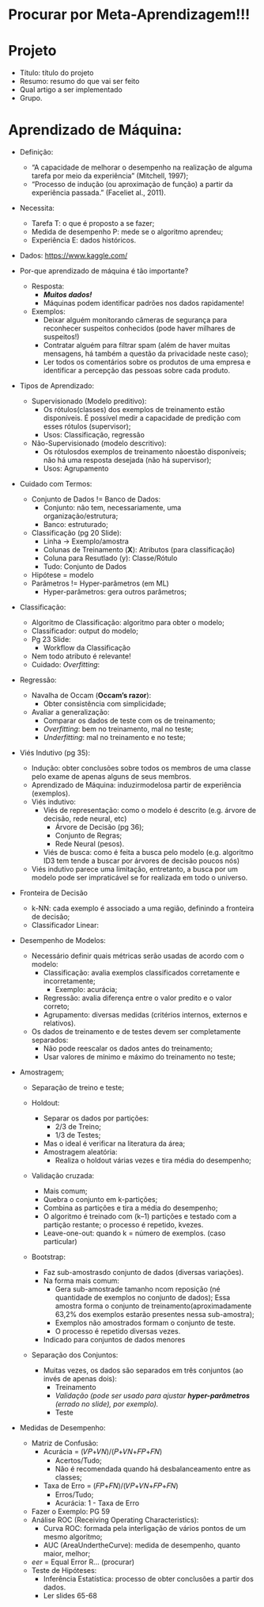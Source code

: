 # Procurar por Meta-Aprendizagem!!!

# Projeto
- Título: título do projeto
- Resumo: resumo do que vai ser feito
- Qual artigo a ser implementado
- Grupo.

# Aprendizado de Máquina:

- Definição:
    - “A capacidade de melhorar o desempenho na realização de alguma tarefa por meio da experiência” (Mitchell, 1997);
    - “Processo de indução (ou aproximação de função) a partir da experiência passada.” (Faceliet al., 2011).

- Necessita:
    - Tarefa T: o que é proposto a se fazer;
    - Medida de desempenho P: mede se o algoritmo aprendeu;
    - Experiência E: dados históricos.

- Dados: https://www.kaggle.com/

- Por-que aprendizado de máquina é tão importante?
    - Resposta:
        - ***Muitos dados!***
        - Máquinas podem identificar padrões nos dados rapidamente!
    - Exemplos:
        - Deixar alguém monitorando câmeras de segurança para reconhecer suspeitos conhecidos (pode haver milhares de suspeitos!)
        - Contratar alguém para filtrar spam (além de haver muitas mensagens, há também a questão da privacidade neste caso);
        - Ler todos os comentários sobre os produtos de uma empresa e identificar a percepção das pessoas sobre cada produto.

- Tipos de Aprendizado:
    - Supervisionado (Modelo preditivo):
        - Os rótulos(classes) dos exemplos de treinamento estão disponíveis. É possível medir a capacidade de predição com esses rótulos (supervisor);
        - Usos: Classificação, regressão
    - Não-Supervisionado (modelo descritivo):
        - Os rótulosdos exemplos de treinamento nãoestão disponíveis; não há uma resposta desejada (não há supervisor);
        - Usos: Agrupamento

- Cuidado com Termos:
    - Conjunto de Dados != Banco de Dados:
        - Conjunto: não tem, necessariamente, uma organização/estrutura;
        - Banco: estruturado;
    - Classificação (pg 20 Slide):
        - Linha -> Exemplo/amostra
        - Colunas de Treinamento (**X**): Atributos (para classificação)
        - Coluna para Resutlado (y): Classe/Rótulo
        - Tudo: Conjunto de Dados
    - Hipótese = modelo
    - Parâmetros != Hyper-parâmetros (em ML)
        - Hyper-parâmetros: gera outros parâmetros;

- Classificação:
    - Algoritmo de Classificação: algoritmo para obter o modelo;
    - Classificador: output do modelo;
    - Pg 23 Slide:
        - Workflow da Classificação
    - Nem todo atributo é relevante!
    - Cuidado: *Overfitting*:

- Regressão:
    - Navalha de Occam (**Occam’s razor**):
        - Obter consistência com simplicidade;
    - Avaliar a generalização:
        - Comparar os dados de teste com os de treinamento;
        - *Overfitting*: bem no treinamento, mal no teste;
        - *Underfitting*: mal no treinamento e no teste;

- Viés Indutivo (pg 35):
    - Indução: obter conclusões sobre todos os membros de uma classe pelo exame de apenas alguns de seus membros.
    - Aprendizado de Máquina: induzirmodelosa partir de experiência (exemplos).
    - Viés indutivo:
        - Viés de representação: como o modelo é descrito (e.g. árvore de decisão, rede neural, etc)
            - Árvore de Decisão (pg 36);
            - Conjunto de Regras;
            - Rede Neural (pesos).
        - Viés de busca: como é feita a busca pelo modelo (e.g. algoritmo ID3 tem tende a buscar por árvores de decisão poucos nós)
    - Viés indutivo parece uma limitação, entretanto, a busca por um modelo pode ser impraticável se for realizada em todo o universo.

- Fronteira de Decisão
    - k-NN: cada exemplo é associado a uma região, definindo a fronteira de decisão;
    - Classificador Linear: 

- Desempenho de Modelos:
    - Necessário definir quais métricas serão usadas de acordo com o modelo:
        - Classificação: avalia exemplos classificados corretamente e incorretamente;
            - Exemplo: acurácia;
        - Regressão: avalia diferença entre o valor predito e o valor correto;
        - Agrupamento: diversas medidas (critérios internos, externos e relativos).
    - Os dados de treinamento e de testes devem ser completamente separados:
        - Não pode reescalar os dados antes do treinamento;
        - Usar valores de mínimo e máximo do treinamento no teste;

- Amostragem;
    - Separação de treino e teste;
    - Holdout:
        - Separar os dados por partições:
            - 2/3 de Treino;
            - 1/3 de Testes;
        - Mas o ideal é verificar na literatura da área;
        - Amostragem aleatória:
            - Realiza o holdout várias vezes e tira média do desempenho;

    - Validação cruzada:
        - Mais comum;
        - Quebra o conjunto em k-partições;
        - Combina as partições e tira a média do desempenho;
        - O algoritmo é treinado com (k–1) partições e testado com a partição restante; o processo é repetido, kvezes.
        - Leave-one-out: quando k = número de exemplos. (caso particular)

    - Bootstrap:
        - Faz sub-amostrasdo conjunto de dados (diversas variações).
        - Na forma mais comum: 
            - Gera sub-amostrade tamanho ncom reposição (né quantidade de exemplos no conjunto de dados); Essa amostra forma o conjunto de treinamento(aproximadamente 63,2% dos exemplos estarão presentes nessa sub-amostra);
            - Exemplos não amostrados formam o conjunto de teste.
            - O processo é repetido diversas vezes.
        - Indicado para conjuntos de dados menores

    - Separação dos Conjuntos:
        - Muitas vezes, os dados são separados em três conjuntos (ao invés de apenas dois):
            - Treinamento
            - *Validação (pode ser usado para ajustar **hyper-parâmetros** (errado no slide), por exemplo).*
            - Teste

- Medidas de Desempenho:
    - Matriz de Confusão:
        - Acurácia = (𝑉𝑃+𝑉𝑁)/(𝑃+𝑉𝑁+𝐹𝑃+𝐹𝑁)
            - Acertos/Tudo;
            - Não é recomendada quando há desbalanceamento entre as classes;
        - Taxa de Erro = (𝐹𝑃+𝐹𝑁)/(𝑉𝑃+𝑉𝑁+𝐹𝑃+𝐹𝑁)
            - Erros/Tudo;
            - Acurácia: 1 - Taxa de Erro
    - Fazer o Exemplo: PG 59
    - Análise ROC (Receiving Operating Characteristics):
        - Curva ROC: formada pela interligação de vários pontos de um mesmo algoritmo;
        - AUC (AreaUndertheCurve): medida de desempenho, quanto maior, melhor;
    - *eer* = Equal Error R... (procurar)
    - Teste de Hipóteses:
        - Inferência Estatística: processo de obter conclusões a partir dos dados.
        - Ler slides 65-68